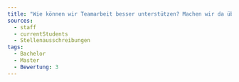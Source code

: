 ```yaml
---
title: "Wie können wir Teamarbeit besser unterstützen? Machen wir da überhaupt etwas?"
sources:
  - staff
  - currentStudents
  - Stellenausschreibungen
tags:
  - Bachelor
  - Master
  - Bewertung: 3
---
```

